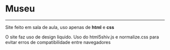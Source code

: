 # Museu
---
 Site feito em sala de aula, uso apenas de **html** e **css**

O site  faz uso de design liquido. Uso do html5shiv.js e normalize.css para evitar erros de compatibilidade entre navegadores
